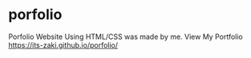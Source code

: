 # porfolio
Porfolio Website  Using HTML/CSS was made by me.
View My Portfolio
https://its-zaki.github.io/porfolio/
